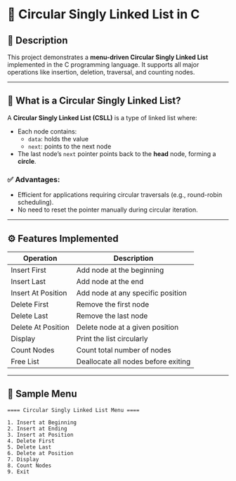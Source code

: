 # 🔁 Circular Singly Linked List in C

## 📌 Description
This project demonstrates a **menu-driven Circular Singly Linked List** implemented in the C programming language. It supports all major operations like insertion, deletion, traversal, and counting nodes.

---

## 🧠 What is a Circular Singly Linked List?

A **Circular Singly Linked List (CSLL)** is a type of linked list where:
- Each node contains:
  - `data`: holds the value
  - `next`: points to the next node
- The last node’s `next` pointer points back to the **head** node, forming a **circle**.

### ✅ Advantages:
- Efficient for applications requiring circular traversals (e.g., round-robin scheduling).
- No need to reset the pointer manually during circular iteration.

---

## ⚙️ Features Implemented

| Operation         | Description                               |
|------------------|-------------------------------------------|
| Insert First      | Add node at the beginning                |
| Insert Last       | Add node at the end                      |
| Insert At Position| Add node at any specific position        |
| Delete First      | Remove the first node                    |
| Delete Last       | Remove the last node                     |
| Delete At Position| Delete node at a given position          |
| Display           | Print the list circularly                |
| Count Nodes       | Count total number of nodes              |
| Free List         | Deallocate all nodes before exiting      |

---

## 🧪 Sample Menu

```
==== Circular Singly Linked List Menu ====

1. Insert at Beginning
2. Insert at Ending
3. Insert at Position
4. Delete First
5. Delete Last
6. Delete at Position
7. Display
8. Count Nodes
9. Exit
```
